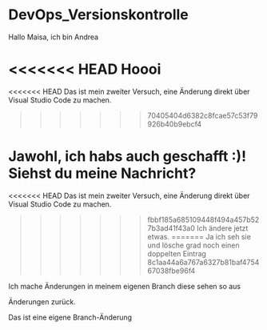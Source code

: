 # DevOps_Versionskontrolle

Hallo Maisa, ich bin Andrea

<<<<<<< HEAD
Hoooi
=======
<<<<<<< HEAD
Das ist mein zweiter Versuch, eine Änderung direkt über Visual Studio Code zu machen.
>>>>>>> 70405404d6382c8fcae57c53f79926b40b9ebcf4


Jawohl, ich habs auch geschafft :)!
Siehst du meine Nachricht? 
=======
<<<<<<< HEAD
Das ist mein zweiter Versuch, eine Änderung direkt über Visual Studio Code zu machen.
>>>>>>> fbbf185a685109448f494a457b527b3ad41f43a0
Ich ändere jetzt etwas.
=======
Ja ich seh sie und lösche grad noch einen doppelten Eintrag
>>>>>>> 8c1aa44a6a767a6327b81baf475467038fbe96f4

Ich mache Änderungen in  meinem eigenen Branch
diese sehen so aus

Änderungen zurück. 


Das ist eine eigene Branch-Änderung